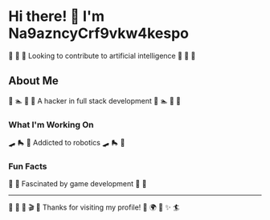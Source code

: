 # Hi there! 👋 I'm Na9azncyCrf9vkw4kespo

🎹 🎣 🎵 Looking to contribute to artificial intelligence 🎹 🎣 🎵

## About Me
🚣 🏊 🚵 🎽 A hacker in full stack development 🚣 🏊 🚵 🎽

### What I'm Working On
🛹 🛼 🌺 Addicted to robotics 🛹 🛼 🌺

### Fun Facts
🥊 🛶 Fascinated by game development 🥊 🛶

---
🏏 🌺 🎯 🎬 🌈 Thanks for visiting my profile! 🎽 🌍 🎪 ✨ 🏄
